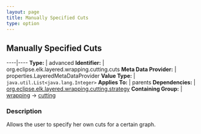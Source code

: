```yaml
---
layout: page
title: Manually Specified Cuts
type: option
---
```

## Manually Specified Cuts

----|----
**Type:** | advanced
**Identifier:** | org.eclipse.elk.layered.wrapping.cutting.cuts
**Meta Data Provider:** | properties.LayeredMetaDataProvider
**Value Type:** | `java.util.List<java.lang.Integer>`
**Applies To:** | parents
**Dependencies:** | [org.eclipse.elk.layered.wrapping.cutting.strategy](org-eclipse-elk-layered-wrapping-cutting-strategy)
**Containing Group:** | [wrapping](org-eclipse-elk-layered-wrapping) -> [cutting](org-eclipse-elk-layered-wrapping-cutting)

### Description

Allows the user to specify her own cuts for a certain graph.
